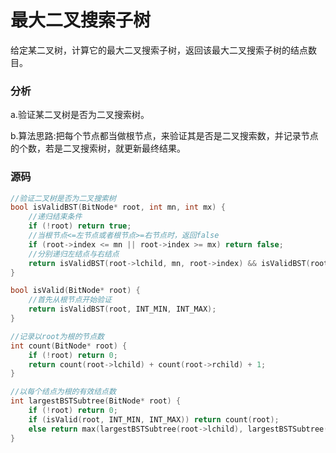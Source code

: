 # 最大二叉搜索子树


给定某二叉树，计算它的最大二叉搜索子树，返回该最大二叉搜索子树的结点数目。

### 分析

a.验证某二叉树是否为二叉搜索树。

b.算法思路:把每个节点都当做根节点，来验证其是否是二叉搜索数，并记录节点的个数，若是二叉搜索树，就更新最终结果。

### 源码

```cpp
//验证二叉树是否为二叉搜索树
bool isValidBST(BitNode* root, int mn, int mx) {
    //递归结束条件
    if (!root) return true;
    //当根节点<=左节点或者根节点>=右节点时，返回false
    if (root->index <= mn || root->index >= mx) return false;
    //分别递归左结点与右结点
    return isValidBST(root->lchild, mn, root->index) && isValidBST(root->rchild, root->index, mx);
}

bool isValid(BitNode* root) {
    //首先从根节点开始验证
    return isValidBST(root, INT_MIN, INT_MAX);
}
```

```cpp
//记录以root为根的节点数
int count(BitNode* root) {
    if (!root) return 0;
    return count(root->lchild) + count(root->rchild) + 1;
}

//以每个结点为根的有效结点数
int largestBSTSubtree(BitNode* root) {
    if (!root) return 0;
    if (isValid(root, INT_MIN, INT_MAX)) return count(root);
    else return max(largestBSTSubtree(root->lchild), largestBSTSubtree(root->rchild));
}
```
